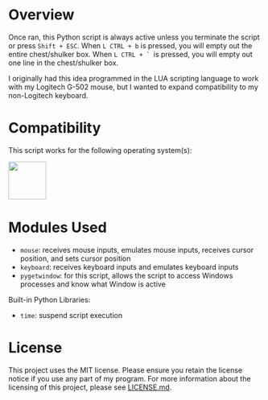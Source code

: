 # Overview

Once ran, this Python script is always active unless you terminate the script or press ```Shift + ESC```.  When ```L CTRL + b``` is pressed, you will empty out the entire chest/shulker box.  When ```L CTRL + ` ```is pressed, you will empty out one line in the chest/shulker box.

I originally had this idea programmed in the LUA scripting language to work with my Logitech G-502 mouse, but I wanted to expand compatibility to my non-Logitech keyboard.

# Compatibility

This script works for the following operating system(s):

<img src="https://upload.wikimedia.org/wikipedia/commons/b/b6/Cropped-Windows10-icon.png" width=75px>

<br>

# Modules Used 

- ```mouse```: receives mouse inputs, emulates mouse inputs, receives cursor position, and sets cursor position
- ```keyboard```: receives keyboard inputs and emulates keyboard inputs
- ```pygetwindow```: for this script, allows the script to access Windows processes and know what Window is active

Built-in Python Libraries:

- ```time```: suspend script execution

# License

This project uses the MIT license. Please ensure you retain the license notice if you use any part of my program. For more information about the licensing of this project, please see [LICENSE.md](LICENSE.md).
